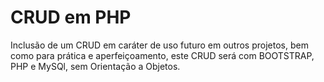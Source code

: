 <h1> CRUD em PHP </h1>

<p>
Inclusão de um CRUD em caráter de uso futuro em outros projetos, bem como para prática e aperfeiçoamento, este CRUD será com BOOTSTRAP, PHP e MySQl, sem Orientação a Objetos.
 </p>